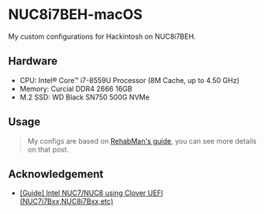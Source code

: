# NUC8i7BEH-macOS
My custom configurations for Hackintosh on NUC8i7BEH.

## Hardware

- CPU: Intel® Core™ i7-8559U Processor (8M Cache, up to 4.50 GHz)
- Memory: Curcial DDR4 2666 16GB
- M.2 SSD: WD Black SN750 500G NVMe

## Usage

> My configs are based on [RehabMan's guide](https://www.tonymacx86.com/threads/guide-intel-nuc7-nuc8-using-clover-uefi-nuc7i7bxx-nuc8i7bxx-etc.261711/), you can see more details on that post.

## Acknowledgement

- [[Guide] Intel NUC7/NUC8 using Clover UEFI (NUC7i7Bxx,NUC8i7Bxx,etc)](https://www.tonymacx86.com/threads/guide-intel-nuc7-nuc8-using-clover-uefi-nuc7i7bxx-nuc8i7bxx-etc.261711/)